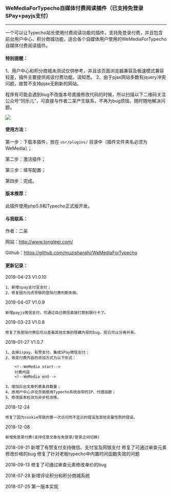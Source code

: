 ### WeMediaForTypecho自媒体付费阅读插件（已支持免登录SPay+payjs支付）
---

一个可以让Typecho站长使用付费阅读功能的插件，支持免登录付费，并且包含前台用户中心、积分商城功能，适合各个自媒体用户使用的WeMediaForTypecho自媒体付费阅读插件。

#### 特别提醒：
1、用户中心和积分商城未测试仅供参考，并且该页面浏览器兼容及极速模式兼容较差，插件主要提供阅读付费功能，请知悉。
2、由于pjax网站多数有jquery冲突问题，故暂不支持pjax无刷新的网站。

程序有可能会遇到bug不改版本号直接修改代码的时候，所以扫描以下二维码关注公众号“同乐儿”，可直接与作者二呆产生联系，不再为bug烦恼，随时随地解决问题。

<img src="http://me.tongleer.com/content/uploadfile/201706/008b1497454448.png">

#### 使用方法：
第一步：下载本插件，放在 `usr/plugins/` 目录中（插件文件夹名必须为WeMedia）；

第二步：激活插件；

第三步：填写配置；

第四步：完成。

#### 版本推荐：
此插件使用php5.6和Typecho正式版开发。

#### 与我联系：
作者：二呆

网站：http://www.tongleer.com/

Github：https://github.com/muzishanshi/WeMediaForTypecho

#### 更新记录：
2019-04-23 V1.0.10

	1、新增spay支付宝支付；
	2、修复因为马虎导致的登陆付费判断失效。
	
2019-04-07 V1.0.9

	新增payjs微信支付，可通过自己微信直接打款到银行卡了。
	
2019-03-23 V1.0.8

	修复了免登陆付费后可以查看其他文章的隐藏内容的bug，现已可以分离开来。
	
2019-01-27 V1.0.7

	1、去掉ispay、有赞支付，集成SPay微信支付；
	2、改变付费内容的添加方式为以下形式：
	
		<!--WeMedia start-->
		付费内容
		<!--WeMedia end-->
	
	3、增加后台文章列表条目数量；
	4、原用户中心评论页面使用Typecho系统自带的IP、代理函数；
	5、修改版本检测为异步检测等。
	
2018-12-24

	修复了因为cookie导致的第一次访问而不显示的错误及其他变量性质的错误。
	
2018-12-08

	新增免登录付费(支持任意文章在免登录/登录之间切换)

2018-09-21 
	新增了有赞支付支持微信、支付宝及网银支付
	修复了可通过审查元素修改价格的bug
	修复了针对老板typecho中内置时间函数失效的问题

2018-09-13 修复了可通过审查元素修改单价的bug

2018-07-28 新增评论积分和积分商城系统

2018-07-25 第一版本实现
